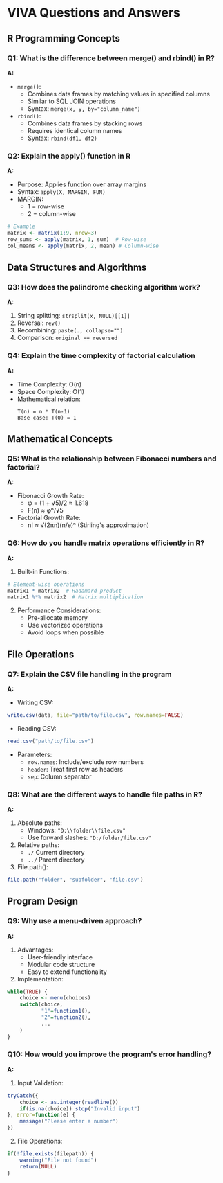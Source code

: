 # VIVA Questions and Answers

## R Programming Concepts

### Q1: What is the difference between merge() and rbind() in R?
**A:**
- `merge()`:
  - Combines data frames by matching values in specified columns
  - Similar to SQL JOIN operations
  - Syntax: `merge(x, y, by="column_name")`
- `rbind()`:
  - Combines data frames by stacking rows
  - Requires identical column names
  - Syntax: `rbind(df1, df2)`

### Q2: Explain the apply() function in R
**A:**
- Purpose: Applies function over array margins
- Syntax: `apply(X, MARGIN, FUN)`
- MARGIN:
  - 1 = row-wise
  - 2 = column-wise
```R
# Example
matrix <- matrix(1:9, nrow=3)
row_sums <- apply(matrix, 1, sum)  # Row-wise
col_means <- apply(matrix, 2, mean) # Column-wise
```

## Data Structures and Algorithms

### Q3: How does the palindrome checking algorithm work?
**A:**
1. String splitting: `strsplit(x, NULL)[[1]]`
2. Reversal: `rev()`
3. Recombining: `paste(., collapse="")`
4. Comparison: `original == reversed`

### Q4: Explain the time complexity of factorial calculation
**A:**
- Time Complexity: O(n)
- Space Complexity: O(1)
- Mathematical relation:
  ```
  T(n) = n * T(n-1)
  Base case: T(0) = 1
  ```

## Mathematical Concepts

### Q5: What is the relationship between Fibonacci numbers and factorial?
**A:**
- Fibonacci Growth Rate:
  - φ = (1 + √5)/2 ≈ 1.618
  - F(n) ≈ φⁿ/√5
- Factorial Growth Rate:
  - n! ≈ √(2πn)(n/e)ⁿ (Stirling's approximation)

### Q6: How do you handle matrix operations efficiently in R?
**A:**
1. Built-in Functions:
```R
# Element-wise operations
matrix1 * matrix2  # Hadamard product
matrix1 %*% matrix2  # Matrix multiplication
```
2. Performance Considerations:
   - Pre-allocate memory
   - Use vectorized operations
   - Avoid loops when possible

## File Operations

### Q7: Explain the CSV file handling in the program
**A:**
- Writing CSV:
```R
write.csv(data, file="path/to/file.csv", row.names=FALSE)
```
- Reading CSV:
```R
read.csv("path/to/file.csv")
```
- Parameters:
  - `row.names`: Include/exclude row numbers
  - `header`: Treat first row as headers
  - `sep`: Column separator

### Q8: What are the different ways to handle file paths in R?
**A:**
1. Absolute paths:
   - Windows: `"D:\\folder\\file.csv"`
   - Use forward slashes: `"D:/folder/file.csv"`
2. Relative paths:
   - `./` Current directory
   - `../` Parent directory
3. File.path():
```R
file.path("folder", "subfolder", "file.csv")
```

## Program Design

### Q9: Why use a menu-driven approach?
**A:**
1. Advantages:
   - User-friendly interface
   - Modular code structure
   - Easy to extend functionality
2. Implementation:
```R
while(TRUE) {
    choice <- menu(choices)
    switch(choice,
           "1"=function1(),
           "2"=function2(),
           ...
    )
}
```

### Q10: How would you improve the program's error handling?
**A:**
1. Input Validation:
```R
tryCatch({
    choice <- as.integer(readline())
    if(is.na(choice)) stop("Invalid input")
}, error=function(e) {
    message("Please enter a number")
})
```
2. File Operations:
```R
if(!file.exists(filepath)) {
    warning("File not found")
    return(NULL)
}
```